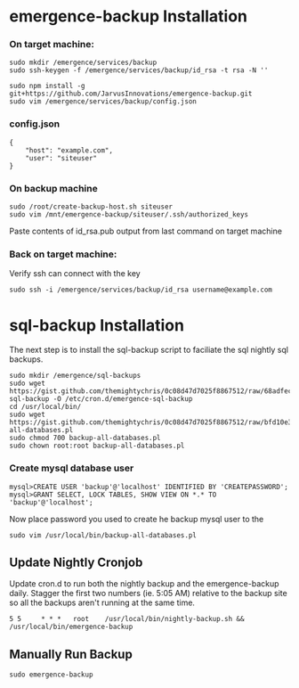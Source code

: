 # emergence-backup Installation

### On target machine:
```
sudo mkdir /emergence/services/backup
sudo ssh-keygen -f /emergence/services/backup/id_rsa -t rsa -N ''

sudo npm install -g git+https://github.com/JarvusInnovations/emergence-backup.git
sudo vim /emergence/services/backup/config.json
```
### config.json

```
{
    "host": "example.com",
    "user": "siteuser"
}
```

### On backup machine

```
sudo /root/create-backup-host.sh siteuser
sudo vim /mnt/emergence-backup/siteuser/.ssh/authorized_keys
```

Paste contents of id_rsa.pub output from last command on target machine

### Back on target machine:

Verify ssh can connect with the key

```
sudo ssh -i /emergence/services/backup/id_rsa username@example.com
```

# sql-backup Installation 

The next step is to install the sql-backup script to faciliate the sql nightly sql backups.

```
sudo mkdir /emergence/sql-backups
sudo wget https://gist.github.com/themightychris/0c08d47d7025f8867512/raw/68adfec5a373f539155283835df5afca90f61ea2/emergence-sql-backup -O /etc/cron.d/emergence-sql-backup
cd /usr/local/bin/
sudo wget https://gist.github.com/themightychris/0c08d47d7025f8867512/raw/bfd10e39eeb2cd7630e99b622e3727cb66fb416f/backup-all-databases.pl
sudo chmod 700 backup-all-databases.pl
sudo chown root:root backup-all-databases.pl
```

### Create mysql database user

```
mysql>CREATE USER 'backup'@'localhost' IDENTIFIED BY 'CREATEPASSWORD';
mysql>GRANT SELECT, LOCK TABLES, SHOW VIEW ON *.* TO 'backup'@'localhost';
```

Now place password you used to create he backup mysql user to the 

```
sudo vim /usr/local/bin/backup-all-databases.pl
```

## Update Nightly Cronjob

Update cron.d to run both the nightly backup and the emergence-backup daily. Stagger the first two numbers (ie. 5:05 AM) relative to the backup site so all the backups aren't running at the same time. 

    5 5     * * *   root    /usr/local/bin/nightly-backup.sh && /usr/local/bin/emergence-backup

## Manually Run Backup

```
sudo emergence-backup
```
